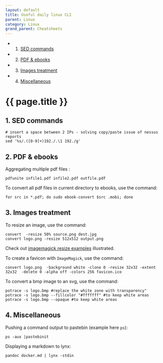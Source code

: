 ```yaml
---
layout: default
title: Useful daily linux CLI
parent: Linux
category: Linux
grand_parent: Cheatsheets
---
```

<!-- vscode-markdown-toc -->
* 1. [SED commands](#SEDcommands)
* 2. [PDF & ebooks](#PDFebooks)
* 3. [Images treatment](#Imagestreatment)
* 4. [Miscellaneous](#Miscellaneous)

<!-- vscode-markdown-toc-config
	numbering=true
	autoSave=true
	/vscode-markdown-toc-config -->
<!-- /vscode-markdown-toc -->

# {{ page.title }}


##  1. <a name='SEDcommands'></a>SED commands

```
# insert a space between 2 IPs - solving copy/paste issue of nessus reports
sed '%s/.([0-9]+)192./.\1 192./g' 
```

##  2. <a name='PDFebooks'></a>PDF & ebooks

Aggregating multiple pdf files :
```
pdfunite infile1.pdf infile2.pdf outfile.pdf
```

To convert all pdf files in current directory to ebooks, use the command:
```
for src in *.pdf; do sudo ebook-convert $src .mobi; done
```

##  3. <a name='Imagestreatment'></a>Images treatment 

To resize an image, use the command:
```
convert  -resize 50% source.png dest.jpg
convert logo.png -resize 512x512 output.png
```
Check out [imagemagick resize examples](https://legacy.imagemagick.org/Usage/resize/) illustrated.

To create a favicon with ```ImageMagick```, use the command:
```
convert logo.png  -background white -clone 0 -resize 32x32 -extent 32x32  -delete 0 -alpha off -colors 256 favicon.ico
```

To convert a bmp image to an svg, use the command:
```
potrace -s logo.bmp #replace the white zone with transparency"
potrace -s logo.bmp --fillcolor "#fffffff" #to keep white areas
potrace -s logo.bmp --opaque #to keep white areas
```
##  4. <a name='Miscellaneous'></a>Miscellaneous

Pushing a command output to pastebin (example here ```ps```):
```
ps -aux |pastebinit
```
Displaying a markdown to lynx: 
```
pandoc docker.md | lynx -stdin
```
